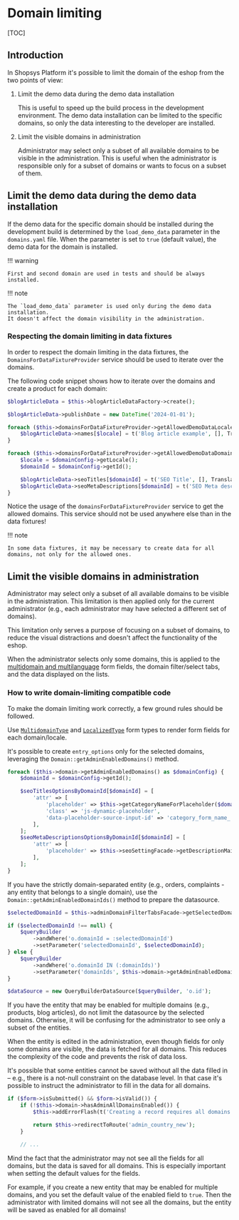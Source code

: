 # Domain limiting

[TOC]

## Introduction

In Shopsys Platform it's possible to limit the domain of the eshop from the two points of view:

1. Limit the demo data during the demo data installation

    This is useful to speed up the build process in the development environment.
    The demo data installation can be limited to the specific domains, so only the data interesting to the developer are installed.

2. Limit the visible domains in administration

    Administrator may select only a subset of all available domains to be visible in the administration.
    This is useful when the administrator is responsible only for a subset of domains or wants to focus on a subset of them.

## Limit the demo data during the demo data installation

If the demo data for the specific domain should be installed during the development build is determined by the `load_demo_data` parameter in the `domains.yaml` file.
When the parameter is set to `true` (default value), the demo data for the domain is installed.

!!! warning

    First and second domain are used in tests and should be always installed.

!!! note

    The `load_demo_data` parameter is used only during the demo data installation.
    It doesn't affect the domain visibility in the administration.

### Respecting the domain limiting in data fixtures

In order to respect the domain limiting in the data fixtures, the `DomainsForDataFixtureProvider` service should be used to iterate over the domains.

The following code snippet shows how to iterate over the domains and create a product for each domain:

```php
$blogArticleData = $this->blogArticleDataFactory->create();

$blogArticleData->publishDate = new DateTime('2024-01-01');

foreach ($this->domainsForDataFixtureProvider->getAllowedDemoDataLocales() as $locale) {
    $blogArticleData->names[$locale] = t('Blog article example', [], Translator::DATA_FIXTURES_TRANSLATION_DOMAIN, $locale);
}

foreach ($this->domainsForDataFixtureProvider->getAllowedDemoDataDomains() as $domainConfig) {
    $locale = $domainConfig->getLocale();
    $domainId = $domainConfig->getId();

    $blogArticleData->seoTitles[$domainId] = t('SEO Title', [], Translator::DATA_FIXTURES_TRANSLATION_DOMAIN, $locale);
    $blogArticleData->seoMetaDescriptions[$domainId] = t('SEO Meta description', [], Translator::DATA_FIXTURES_TRANSLATION_DOMAIN, $locale);
}
```

Notice the usage of the `domainsForDataFixtureProvider` service to get the allowed domains.
This service should not be used anywhere else than in the data fixtures!

!!! note

    In some data fixtures, it may be necessary to create data for all domains, not only for the allowed ones.

## Limit the visible domains in administration

Administrator may select only a subset of all available domains to be visible in the administration.
This limitation is then applied only for the current administrator (e.g., each administrator may have selected a different set of domains).

This limitation only serves a purpose of focusing on a subset of domains, to reduce the visual distractions and doesn't affect the functionality of the eshop.

When the administrator selects only some domains, this is applied to the [multidomain and multilanguage](../introduction/domain-multidomain-multilanguage.md) form fields,
the domain filter/select tabs, and the data displayed on the lists.

### How to write domain-limiting compatible code

To make the domain limiting work correctly, a few ground rules should be followed.

Use [`MultidomainType`](../introduction/using-form-types.md#multidomaintype) and [`LocalizedType`](../introduction/using-form-types.md#localizedtype) form types to render form fields for each domain/locale.

It's possible to create `entry_options` only for the selected domains, leveraging the `Domain::getAdminEnabledDomains()` method.

```php
foreach ($this->domain->getAdminEnabledDomains() as $domainConfig) {
    $domainId = $domainConfig->getId();

    $seoTitlesOptionsByDomainId[$domainId] = [
        'attr' => [
            'placeholder' => $this->getCategoryNameForPlaceholder($domainConfig, $options['category']),
            'class' => 'js-dynamic-placeholder',
            'data-placeholder-source-input-id' => 'category_form_name_' . $domainConfig->getLocale(),
        ],
    ];
    $seoMetaDescriptionsOptionsByDomainId[$domainId] = [
        'attr' => [
            'placeholder' => $this->seoSettingFacade->getDescriptionMainPage($domainId),
        ],
    ];
}
```

If you have the strictly domain-separated entity (e.g., orders, complaints - any entity that belongs to a single domain), use the `Domain::getAdminEnabledDomainIds()` method to prepare the datasource.

```php
$selectedDomainId = $this->adminDomainFilterTabsFacade->getSelectedDomainId($domainFilterNamespace);

if ($selectedDomainId !== null) {
    $queryBuilder
        ->andWhere('o.domainId = :selectedDomainId')
        ->setParameter('selectedDomainId', $selectedDomainId);
} else {
    $queryBuilder
        ->andWhere('o.domainId IN (:domainIds)')
        ->setParameter('domainIds', $this->domain->getAdminEnabledDomainIds());
}

$dataSource = new QueryBuilderDataSource($queryBuilder, 'o.id');
```

If you have the entity that may be enabled for multiple domains (e.g., products, blog articles), do not limit the datasource by the selected domains.
Otherwise, it will be confusing for the administrator to see only a subset of the entities.

When the entity is edited in the administration, even though fields for only some domains are visible, the data is fetched for all domains.
This reduces the complexity of the code and prevents the risk of data loss.

It's possible that some entities cannot be saved without all the data filled in – e.g., there is a not-null constraint on the database level.
In that case it's possible to instruct the administrator to fill in the data for all domains.

```php
if ($form->isSubmitted() && $form->isValid()) {
    if (!$this->domain->hasAdminAllDomainsEnabled()) {
        $this->addErrorFlash(t('Creating a record requires all domains to be enabled as domain-specific fields cannot be empty. If you want to proceed, select all domains in the Domain filter in the header first.'));

        return $this->redirectToRoute('admin_country_new');
    }

    // ...
```

Mind the fact that the administrator may not see all the fields for all domains, but the data is saved for all domains.
This is especially important when setting the default values for the fields.

For example, if you create a new entity that may be enabled for multiple domains, and you set the default value of the enabled field to `true`.
Then the administrator with limited domains will not see all the domains, but the entity will be saved as enabled for all domains!
